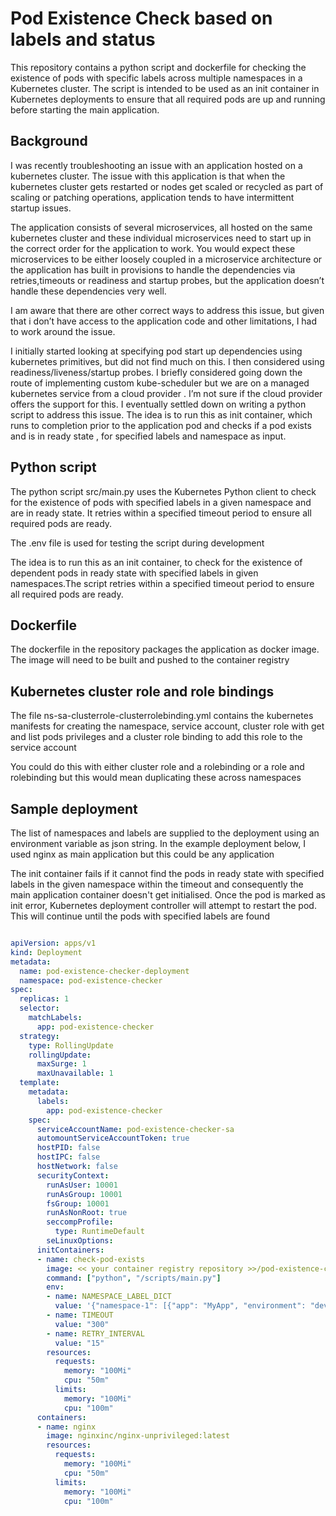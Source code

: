 # Pod Existence Check based on labels and status

This repository contains a python script and dockerfile for checking the existence of pods with specific labels across multiple namespaces in a Kubernetes cluster. The script is intended to be used as an init container in Kubernetes deployments to ensure that all required pods are up and running before starting the main application.

## Background

I was recently troubleshooting an issue with an application hosted on a kubernetes cluster. The issue with this application is that when the kubernetes cluster gets restarted or nodes get scaled or recycled as part of scaling or patching operations, application tends to have intermittent startup issues.

The application consists of several microservices, all hosted on the same kubernetes cluster and these individual microservices need to start up in the correct order for the application to work. You would expect these microservices to be either loosely coupled in a microservice architecture or the application has built in provisions to handle the dependencies via retries,timeouts or readiness and startup probes, but the application doesn’t handle these dependencies very well.

I am aware that there are other correct ways to address this issue, but given that i don’t have access to the application code and other limitations, I had to work around the issue.

I initially started looking at specifying pod start up dependencies using kubernetes primitives, but did not find much on this. I then considered using readiness/liveness/startup probes. I briefly considered going down the route of implementing custom kube-scheduler but we are on a managed kubernetes service from a cloud provider . I’m not sure if the cloud provider offers the support for this. I eventually settled down on writing a python script to address this issue. The idea is to run this as init container, which runs to completion prior to the application pod and checks if a pod exists and is in ready state , for specified labels and namespace as input.


## Python script

The python script src/main.py  uses the Kubernetes Python client to check for the existence of pods with specified labels in a given namespace and are in ready state. It retries within a specified timeout period to ensure all required pods are ready.

The .env file is used for testing the script during development

The idea is to run this as an init container, to check for the existence of dependent pods in ready state with specified labels in given namespaces.The script retries within a specified timeout period to ensure all required pods are ready.

## Dockerfile

The dockerfile in the repository packages the application as docker image. The image will need to be built and pushed to the container registry

## Kubernetes cluster role and role bindings

The file ns-sa-clusterrole-clusterrolebinding.yml contains the kubernetes manifests for creating the namespace, service account, cluster role with get and list pods privileges and a cluster role binding to add this role to the service account

You could do this with either cluster role and a rolebinding or a role and rolebinding but this would mean duplicating these across namespaces

## Sample deployment

The list of namespaces and labels are supplied to the deployment using an environment variable as json string. In the example deployment below, I used nginx as main application but this could be any application

The init container fails if it cannot find the pods in ready state with specified labels in the given namespace within the timeout and consequently the main application container doesn't get initialised. Once the pod is marked as init error, Kubernetes deployment controller will attempt to restart the pod. This will continue until the pods with specified labels are found


```yaml

apiVersion: apps/v1
kind: Deployment
metadata:
  name: pod-existence-checker-deployment
  namespace: pod-existence-checker
spec:
  replicas: 1
  selector:
    matchLabels:
      app: pod-existence-checker
  strategy:
    type: RollingUpdate
    rollingUpdate:
      maxSurge: 1
      maxUnavailable: 1
  template:
    metadata:
      labels:
        app: pod-existence-checker
    spec:
      serviceAccountName: pod-existence-checker-sa
      automountServiceAccountToken: true
      hostPID: false
      hostIPC: false
      hostNetwork: false
      securityContext:
        runAsUser: 10001
        runAsGroup: 10001
        fsGroup: 10001
        runAsNonRoot: true
        seccompProfile:
          type: RuntimeDefault
        seLinuxOptions:
      initContainers:
      - name: check-pod-exists
        image: << your container registry repository >>/pod-existence-checker:<image tag>
        command: ["python", "/scripts/main.py"]
        env:
        - name: NAMESPACE_LABEL_DICT
          value: '{"namespace-1": [{"app": "MyApp", "environment": "dev"}], "namespace-2": [{"app": "MyApp", "environment": "dev"}]}'
        - name: TIMEOUT
          value: "300"
        - name: RETRY_INTERVAL
          value: "15"
        resources:
          requests:
            memory: "100Mi"
            cpu: "50m"
          limits:
            memory: "100Mi"
            cpu: "100m"
      containers:
      - name: nginx
        image: nginxinc/nginx-unprivileged:latest
        resources:
          requests:
            memory: "100Mi"
            cpu: "50m"
          limits:
            memory: "100Mi"
            cpu: "100m"